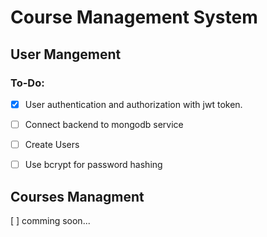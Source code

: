 # Course Management System

## User Mangement
### To-Do:

- [x] User authentication and authorization with jwt token.

- [ ] Connect backend to mongodb service

- [ ] Create Users

- [ ] Use bcrypt for password hashing

## Courses Managment
[ ] comming soon...
